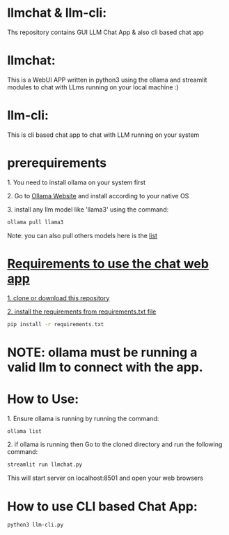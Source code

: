 # llmchat & llm-cli:
<p>Ths repository contains GUI LLM Chat App & also cli based chat app</p>

# llmchat:
<p>This is a WebUI APP written in python3 using the ollama and streamlit modules to chat with LLms running on your local machine :)</p>

# llm-cli:
<p>This is cli based chat app to chat with LLM running on your system</p>

# prerequirements

<p>1. You need to install ollama on your system first</p>
<p>2. Go to <a href="https://ollama.com/download">Ollama Website</a> and install according to your native OS </p>
<p>3. install any llm model like 'llama3' using the command:</p>

```bash
ollama pull llama3
```
<p>Note: you can also pull others models here is the <a href="https://ollama.com/library">list</p>

# Requirements to use the chat web app

<p>1. clone or download this repository</p>
<p>2. install the requirements from requirements.txt file</p>

```bash
pip install -r requirements.txt
```

# NOTE: ollama must be running a valid llm to connect with the app.

# How to Use:

<p>1. Ensure ollama is running by running the command:</p>

```bash
ollama list
```
  
<p>2. if ollama is running then Go to the cloned directory and run the following command: </p>

```bash
streamlit run llmchat.py
```
<p>This will start server on localhost:8501 and open your web browsers</p>

# How to use CLI based Chat App:

```bash
python3 llm-cli.py
```
